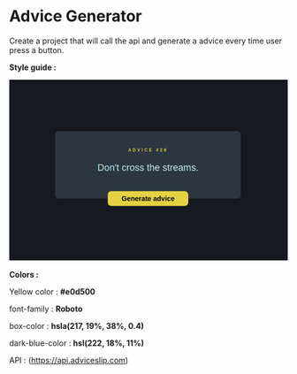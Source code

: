 #  Advice Generator 

Create a project that will call the api and generate a advice every time 
user press a button. 

**Style guide :** 

![img.png](img.png)

**Colors :**

Yellow color : **#e0d500**

font-family : **Roboto**

box-color : **hsla(217, 19%, 38%, 0.4)**

dark-blue-color : **hsl(222, 18%, 11%)**


API : (https://api.adviceslip.com)



